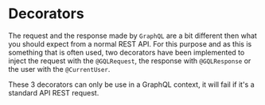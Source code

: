 # Decorators

The request and the response made by `GraphQL` are a bit different then what you should expect from a normal REST API. For this purpose and as this is something that is often used, two decorators have been implemented to inject the request with the `@GQLRequest`, the response with `@GQLResponse` or the user with the  `@CurrentUser`.&#x20;

These 3 decorators can only be use in a GraphQL context, it will fail if it's a standard API REST request.

